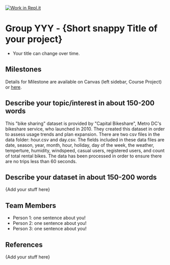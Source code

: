 [![Work in Repl.it](https://classroom.github.com/assets/work-in-replit-14baed9a392b3a25080506f3b7b6d57f295ec2978f6f33ec97e36a161684cbe9.svg)](https://classroom.github.com/online_ide?assignment_repo_id=363609&assignment_repo_type=GroupAssignmentRepo)
# Group YYY - {Short snappy Title of your project}

- Your title can change over time.

## Milestones

Details for Milestone are available on Canvas (left sidebar, Course Project) or [here](https://firas.moosvi.com/courses/data301/project/milestone01.html).

## Describe your topic/interest in about 150-200 words

This "bike sharing" dataset is provided by "Capital Bikeshare", Metro DC's bikeshare service, who launched in 2010. They created this dataset in order to assess usage trends and plan expansion.  There are two csv files in the data folder: hour.csv and day.csv. The fields included in these data files are date, season, year, month, hour, holiday, day of the week, the weather, temperture, humidity, windspeed, casual users, registered users, and count of total rental bikes. The data has been processed in order to ensure there are no trips less than 60 seconds. 

## Describe your dataset in about 150-200 words

{Add your stuff here}

## Team Members

- Person 1: one sentence about you!
- Person 2: one sentence about you!
- Person 3: one sentence about you!

## References

{Add your stuff here}
